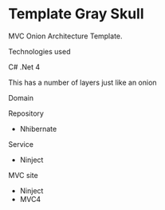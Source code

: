 Template Gray Skull
=============

MVC Onion Architecture Template.

Technologies used 

C# .Net 4


This has a number of layers just like an onion

Domain

Repository
- Nhibernate

Service
- Ninject

MVC site
- Ninject
- MVC4